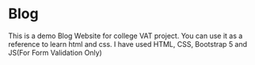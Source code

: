 # Blog

This is a demo Blog Website for college VAT project.
You can use it as a reference to learn html and css.
I have used HTML, CSS, Bootstrap 5 and JS(For Form Validation Only)
